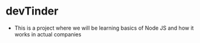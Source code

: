 # devTinder
- This is a project where we will be learning basics of Node JS and how it works in actual companies